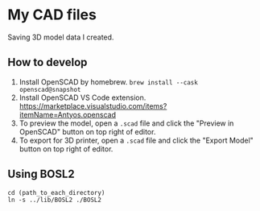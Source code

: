 # My CAD files

Saving 3D model data I created.

## How to develop

1. Install OpenSCAD by homebrew. `brew install --cask openscad@snapshot`
2. Install OpenSCAD VS Code extension. https://marketplace.visualstudio.com/items?itemName=Antyos.openscad
3. To preview the model, open a `.scad` file and click the "Preview in OpenSCAD" button on top right of editor.
4. To export for 3D printer, open a `.scad` file and click the "Export Model" button on top right of editor.

## Using BOSL2

```
cd (path_to_each_directory)
ln -s ../lib/BOSL2 ./BOSL2
```
